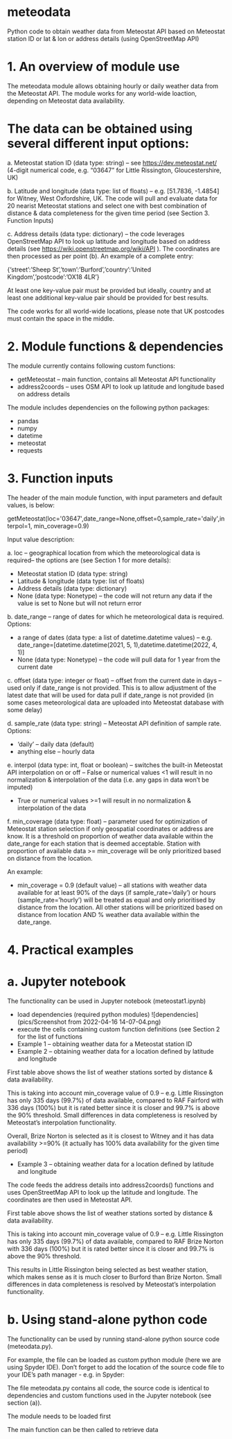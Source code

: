 # meteodata
Python code to obtain weather data from Meteostat API based on Meteostat station ID or lat &amp; lon or address details (using OpenStreetMap API)

# 1. An overview of module use

The meteodata module allows obtaining hourly or daily weather data from the Meteostat API. The module works for any world-wide loaction, depending on Meteostat data availability.

# The data can be obtained using several different input options:

a. Meteostat station ID (data type: string) – see https://dev.meteostat.net/ (4-digit numerical code, e.g. “03647” for Little Rissington, Gloucestershire, UK)

b. Latitude and longitude (data type: list of floats) – e.g. [51.7836, -1.4854] for Witney, West Oxfordshire, UK. The code will pull and evaluate data for 20 nearist Meteostat stations and select one with best combination of distance & data completeness for the given time period (see Section 3. Function Inputs)

c. Address details (data type: dictionary) – the code leverages OpenStreetMap API to look up latitude and longitude based on address details (see https://wiki.openstreetmap.org/wiki/API ). The coordinates are then processed as per point (b). An example of a complete entry:

{‘street’:’Sheep St’,’town’:’Burford’,’country’:’United Kingdom’,’postcode’:’OX18 4LR’}

At least one key-value pair must be provided but ideally, country and at least one additional key-value pair should be provided for best results.

The code works for all world-wide locations, please note that UK postcodes must contain the space in the middle.

# 2. Module functions & dependencies

The module currently contains following custom functions:

- getMeteostat – main function, contains all Meteostat API functionality
- address2coords – uses OSM API to look up latitude and longitude based on address details

The module includes dependencies on the following python packages:

- pandas
- numpy
- datetime
- meteostat
- requests

# 3. Function inputs

The header of the main module function, with input parameters and default values, is below:

getMeteostat(loc='03647',date_range=None,offset=0,sample_rate='daily',interpol=1,
		min_coverage=0.9)

Input value description:

a. loc – geographical location from which the meteorological data is required– the options are (see Section 1 for more details):
- Meteostat station ID (data type: string) 
- Latitude & longitude (data type: list of floats)
- Address details (data type: dictionary)
- None (data type: Nonetype) – the code will not return any data if the value is set to None but will not return error

b. date_range – range of dates for which he meteorological data is required. Options:
- a range of dates (data type: a list of datetime.datetime values) – e.g. date_range=[datetime.datetime(2021, 5, 1),datetime.datetime(2022, 4, 1)]
- None (data type: Nonetype) – the code will pull data for 1 year from the current date

c. offset (data type: integer or float) – offset from the current date in days – used only if date_range is not provided. This is to allow adjustment of the latest date that will be used for data pull if date_range is not provided (in some cases meteorological data are uploaded into Meteostat database with some delay)

d. sample_rate (data type: string) – Meteostat API definition of sample rate. Options:
- ‘daily’ – daily data (default)
- anything else – hourly data

e. interpol (data type: int, float or boolean) – switches the built-in Meteostat API interpolation on or off
– False or numerical values <1 will result in no normalization & interpolation of the data (i.e. any gaps in data won’t be imputed)
- True or numerical values >=1 will result in no normalization & interpolation of the data

f. min_coverage (data type: float) – parameter used for optimization of Meteostat station selection if only geospatial coordinates or address are know. It is a threshold on proportion of weather data available within the date_range for each station that is deemed acceptable. Station with proportion of available data >= min_coverage will be only prioritized based on distance from the location.

An example:
- min_coverage = 0.9 (default value) – all stations with weather data available for at least 90% of the days (if sample_rate=’daily’) or hours (sample_rate=’hourly’) will be treated as equal and only prioritised by distance from the location. All other stations will be prioritized based on distance from location AND % weather data available within the date_range.

# 4. Practical examples

# a. Jupyter notebook

The functionality can be used in Jupyter notebook (meteostat1.ipynb)

- load dependencies (required python modules)
![dependencies](pics/Screenshot from 2022-04-16 14-07-04.png)
- execute the cells containing custom function definitions (see Section 2 for the list of functions
- Example 1 – obtaining weather data for a Meteostat station ID
- Example 2 – obtaining weather data for a location defined by latitude and longitude

First table above shows the list of weather stations sorted by distance & data availability. 

This is taking into account min_coverage value of 0.9 – e.g. Little Rissington has only 335 days (99.7%) of data available, compared to RAF Fairford with 336 days (100%) but it is rated better since it is closer and 99.7% is above the 90% threshold. Small differences in data completeness is resolved by Meteostat’s interpolation functionality.

Overall, Brize Norton is selected as it is closest to Witney and it has data availability >=90% (it actually has 100% data availability for the given time period)

- Example 3 – obtaining weather data for a location defined by latitude and longitude

The code feeds the address details into address2coords() functions and uses OpenStreetMap API to look up the latitude and longitude. The coordinates are then used in Meteostat API.

First table above shows the list of weather stations sorted by distance & data availability. 

This is taking into account min_coverage value of 0.9 – e.g. Little Rissington has only 335 days (99.7%) of data available, compared to RAF Brize Norton with 336 days (100%) but it is rated better since it is closer and 99.7% is above the 90% threshold. 

This results in Little Rissington being selected as best weather station, which makes sense as it is much closer to Burford than Brize Norton. Small differences in data completeness is resolved by Meteostat’s interpolation functionality.

# b. Using stand-alone python code

The functionality can be used by running stand-alone python source code (meteodata.py).

For example, the file can be loaded as custom python module (here we are using Spyder IDE). Don’t forget to add the location of the source code file to your IDE’s path manager - e.g. in Spyder:

The file meteodata.py contains all code, the source code is identical to dependencies and custom functions used in the Jupyter notebook (see section (a)).


The module needs to be loaded first

The main function can be then called to retrieve data



